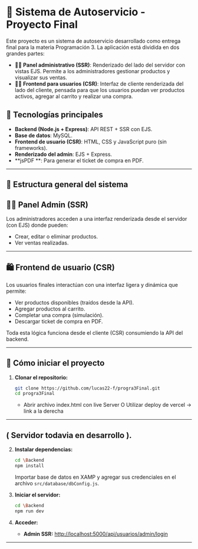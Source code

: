 # 🛒 Sistema de Autoservicio - Proyecto Final

Este proyecto es un sistema de autoservicio desarrollado como entrega final para la materia Programación 3. La aplicación está dividida en dos grandes partes:

- 🧑‍💼 **Panel administrativo (SSR)**: Renderizado del lado del servidor con vistas EJS. Permite a los administradores gestionar productos y visualizar sus ventas.
- 🧑‍💻 **Frontend para usuarios (CSR)**: Interfaz de cliente renderizada del lado del cliente, pensada para que los usuarios puedan ver productos activos, agregar al carrito y realizar una compra.

## 🚀 Tecnologías principales

- **Backend (Node.js + Express)**: API REST + SSR con EJS.
- **Base de datos**: MySQL.
- **Frontend de usuario (CSR)**: HTML, CSS y JavaScript puro (sin frameworks).
- **Renderizado del admin**: EJS + Express.
- **jsPDF **: Para generar el ticket de compra en PDF.

---

## 🧩 Estructura general del sistema


## 🧑‍💼 Panel Admin (SSR)

Los administradores acceden a una interfaz renderizada desde el servidor (con EJS) donde pueden:

- Crear, editar o eliminar productos.
- Ver ventas realizadas.


---

## 🛍️ Frontend de usuario (CSR)

Los usuarios finales interactúan con una interfaz ligera y dinámica que permite:

- Ver productos disponibles (traídos desde la API).
- Agregar productos al carrito.
- Completar una compra (simulación).
- Descargar ticket de compra en PDF.

Toda esta lógica funciona desde el cliente (CSR) consumiendo la API del backend.

---

## 🔗 Cómo iniciar el proyecto

1. **Clonar el repositorio:**
   ```bash
   git clone https://github.com/lucas22-f/progra3Final.git
   cd progra3Final
   ```
   - Abrir archivo index.html con live Server O Utilizar deploy de vercel -> link a la derecha 
--- 
## ( Servidor todavia en desarrollo ).

2. **Instalar dependencias:**
   ```bash
   cd \Backend
   npm install
   ```
   Importar base de datos en XAMP y agregar sus credenciales en el archivo `src/database/dbConfig.js`.



3. **Iniciar el servidor:**
   ```bash
   cd \Backend
   npm run dev
   ```

4. **Acceder:**
   - **Admin SSR:** [http://localhost:5000/api/usuarios/admin/login](http://localhost:5000/api/usuarios/admin/login)

---
